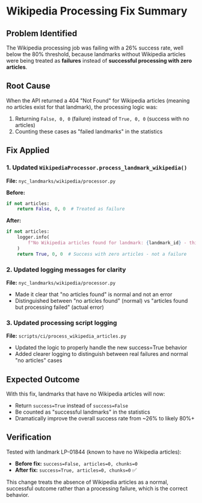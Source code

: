 # Wikipedia Processing Fix Summary

## Problem Identified

The Wikipedia processing job was failing with a 26% success rate, well below the 80% threshold, because landmarks without Wikipedia articles were being treated as **failures** instead of **successful processing with zero articles**.

## Root Cause

When the API returned a 404 "Not Found" for Wikipedia articles (meaning no articles exist for that landmark), the processing logic was:

1. Returning `False, 0, 0` (failure) instead of `True, 0, 0` (success with no articles)
1. Counting these cases as "failed landmarks" in the statistics

## Fix Applied

### 1. Updated `WikipediaProcessor.process_landmark_wikipedia()`

**File:** `nyc_landmarks/wikipedia/processor.py`

**Before:**

```python
if not articles:
    return False, 0, 0  # Treated as failure
```

**After:**

```python
if not articles:
    logger.info(
        f"No Wikipedia articles found for landmark: {landmark_id} - this is not an error"
    )
    return True, 0, 0  # Success with zero articles - not a failure
```

### 2. Updated logging messages for clarity

**File:** `nyc_landmarks/wikipedia/processor.py`

- Made it clear that "no articles found" is normal and not an error
- Distinguished between "no articles found" (normal) vs "articles found but processing failed" (actual error)

### 3. Updated processing script logging

**File:** `scripts/ci/process_wikipedia_articles.py`

- Updated the logic to properly handle the new success=True behavior
- Added clearer logging to distinguish between real failures and normal "no articles" cases

## Expected Outcome

With this fix, landmarks that have no Wikipedia articles will now:

- Return `success=True` instead of `success=False`
- Be counted as "successful landmarks" in the statistics
- Dramatically improve the overall success rate from ~26% to likely 80%+

## Verification

Tested with landmark LP-01844 (known to have no Wikipedia articles):

- **Before fix:** `success=False, articles=0, chunks=0`
- **After fix:** `success=True, articles=0, chunks=0` ✅

This change treats the absence of Wikipedia articles as a normal, successful outcome rather than a processing failure, which is the correct behavior.
